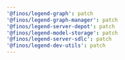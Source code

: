 ```yaml
---
'@finos/legend-graph': patch
'@finos/legend-graph-manager': patch
'@finos/legend-server-depot': patch
'@finos/legend-model-storage': patch
'@finos/legend-server-sdlc': patch
'@finos/legend-dev-utils': patch
---
```

